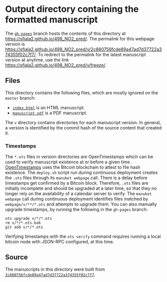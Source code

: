 # Output directory containing the formatted manuscript

The [`gh-pages`](https://github.com/sfiala2/498_NO2_pred/tree/gh-pages) branch hosts the contents of this directory at <https://sfiala2.github.io/498_NO2_pred/>.
The permalink for this webpage version is <https://sfiala2.github.io/498_NO2_pred/v/2c880756fcde89a47ad7d37722a374355f02c7f7/>.
To redirect to the permalink for the latest manuscript version at anytime, use the link <https://sfiala2.github.io/498_NO2_pred/v/freeze/>.

## Files

This directory contains the following files, which are mostly ignored on the `master` branch:

+ [`index.html`](index.html) is an HTML manuscript.
+ [`manuscript.pdf`](manuscript.pdf) is a PDF manuscript.

The `v` directory contains directories for each manuscript version.
In general, a version is identified by the commit hash of the source content that created it.

### Timestamps

The `*.ots` files in version directories are OpenTimestamps which can be used to verify manuscript existence at or before a given time.
[OpenTimestamps](https://opentimestamps.org/) uses the Bitcoin blockchain to attest to file hash existence.
The `deploy.sh` script run during continuous deployment creates the `.ots` files through its `manubot webpage` call.
There is a delay before timestamps get confirmed by a Bitcoin block.
Therefore, `.ots` files are initially incomplete and should be upgraded at a later time, so that they no longer rely on the availability of a calendar server to verify.
The `manubot webpage` call during continuous deployment identifies files matched by `webpage/v/**/*.ots` and attempts to upgrade them.
You can also manually upgrade timestamps, by running the following in the `gh-pages` branch:

```shell
ots upgrade v/*/*.ots
rm v/*/*.ots.bak
git add v/*/*.ots
```

Verifying timestamps with the `ots verify` command requires running a local bitcoin node with JSON-RPC configured, at this time.

## Source

The manuscripts in this directory were built from
[`2c880756fcde89a47ad7d37722a374355f02c7f7`](https://github.com/sfiala2/498_NO2_pred/commit/2c880756fcde89a47ad7d37722a374355f02c7f7).
